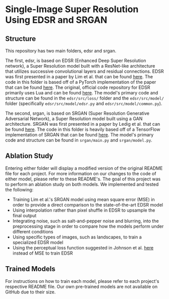 # Single-Image Super Resolution Using EDSR and SRGAN

## Structure

This repository has two main folders, edsr and srgan. 

The first, edsr, is based on EDSR (Enhanced Deep Super Resolution network), a Super Resolution model built with a ResNet-like architecture that utilizes successive convolutional layers and residual connections. EDSR was first presented in a paper by Lim et al. that can be found [here](http://openaccess.thecvf.com/content_cvpr_2017_workshops/w12/papers/Lim_Enhanced_Deep_Residual_CVPR_2017_paper.pdf). The code in this folder is based off of a PyTorch implementation of the paper that can be found [here](https://github.com/thstkdgus35/EDSR-PyTorch). The original, official code repository for EDSR primarily uses Lua and can be found [here](https://github.com/LimBee/NTIRE2017). The model's primary code and structure can be found in the `edsr/src/loss/` folder and the `edsr/src/model/` folder (specifically `edsr/src/model/edsr.py` and `edsr/src/model/common.py`).

The second, srgan, is based on SRGAN (Super Resolution Generative Adversarial Network), a Super Resolution model built using a GAN architecture. SRGAN was first presented in a paper by Ledig et al. that can be found [here](https://arxiv.org/abs/1609.04802). The code in this folder is heavily based off of a TensorFlow implementation of SRGAN that can be found [here](https://github.com/tensorlayer/srgan). The model's primary code and structure can be found in `srgan/main.py` and `srgan/model.py`.


## Ablation Study

Entering either folder will display a modified version of the original README file for each project. For more information on our changes to the code of either model, please refer to these README's. The goal of this project was to perform an ablation study on both models. We implemented and tested the following:

* Training Lim et al.'s SRGAN model using mean square error (MSE) in order to provide a direct comparison to the state-of-the-art EDSR model
* Using interpolation rather than pixel shuffle in EDSR to upsample the final output
* Integrating noise, such as salt-and-pepper noise and blurring, into the preprocessing stage in order to compare how the models perform under different conditions 
* Using specific types of images, such as landscapes, to train a specialized EDSR model
* Using the perceptual loss function suggested in Johnson et al. [here](https://arxiv.org/abs/1603.08155) instead of MSE to train EDSR


## Trained Models

For instructions on how to train each model, please refer to each project's respective README file. Our own pre-trained models are not available on GitHub due to their size. 
